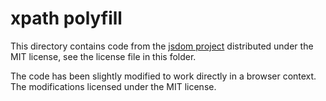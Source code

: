 # xpath polyfill

This directory  contains code from the [jsdom
project](https://github.com/jsdom/jsdom) distributed under the MIT license, see
the license file in this folder.

The code has been slightly modified to work directly in a browser context. The
modifications licensed under the MIT license.
